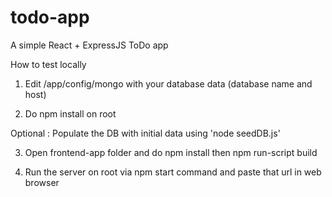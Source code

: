 # todo-app
A simple React + ExpressJS ToDo app

How to test locally

1. Edit /app/config/mongo with your database data (database name and host)

2. Do npm install on root

Optional : Populate the DB with initial data using 'node seedDB.js'

3. Open frontend-app folder and do npm install then npm run-script build

4. Run the server on root via npm start command and paste that url in web browser
